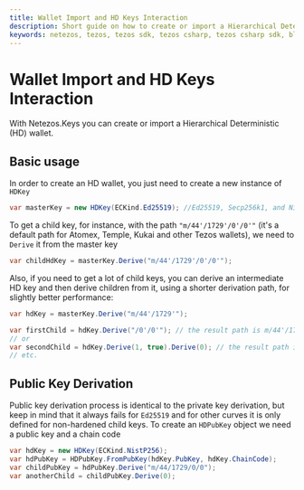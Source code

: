 ```yaml
---
title: Wallet Import and HD Keys Interaction
description: Short guide on how to create or import a Hierarchical Deterministic (HD) wallet.
keywords: netezos, tezos, tezos sdk, tezos csharp, tezos csharp sdk, blockchain, blockchain sdk, hierarchical deterministic, hd, kukai, atomex, temple wallet, slip-0010, bip-32
---
```


# Wallet Import and HD Keys Interaction
With Netezos.Keys you can create or import a Hierarchical Deterministic (HD) wallet.

## Basic usage

In order to create an HD wallet, you just need to create a new instance of `HDKey`

```cs
var masterKey = new HDKey(ECKind.Ed25519); //Ed25519, Secp256k1, and NistP256 are available
```

To get a child key, for instance, with the path `"m/44'/1729'/0'/0'"` (it's a default path for Atomex, Temple, Kukai and other Tezos wallets), we need to `Derive` it from the master key

```cs
var childHdKey = masterKey.Derive("m/44'/1729'/0'/0'");
```

Also, if you need to get a lot of child keys, you can derive an intermediate HD key and then derive children from it, using a shorter derivation path, for slightly better performance:

```cs
var hdKey = masterKey.Derive("m/44'/1729'");

var firstChild = hdKey.Derive("/0'/0'"); // the result path is m/44'/1729'/0'/0'
// or
var secondChild = hdKey.Derive(1, true).Derive(0); // the result path is m/44'/1729'/1'/0
// etc.
```

## Public Key Derivation

Public key derivation process is identical to the private key derivation, but keep in mind that it always fails for `Ed25519` and for other curves it is only defined for non-hardened child keys.
To create an `HDPubKey` object we need a public key and a chain code

```cs
var hdKey = new HDKey(ECKind.NistP256);
var hdPubKey = HDPubKey.FromPubKey(hdKey.PubKey, hdKey.ChainCode);
var childPubKey = hdPubKey.Derive("m/44/1729/0/0");
var anotherChild = childPubKey.Derive(0);
```
